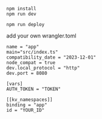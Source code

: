 ```
npm install
npm run dev
```

```
npm run deploy
```

add your own wrangler.toml
```
name = "app"
main="src/index.ts"
compatibility_date = "2023-12-01"
node_compat = true
dev.local_protocol = "http"
dev.port = 8080

[vars]
AUTH_TOKEN = "TOKEN"

[[kv_namespaces]]
binding = "app"
id = "YOUR_ID"
```